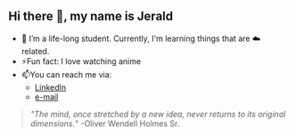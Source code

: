 ## Hi there 👋, my name is Jerald 

- 🌱 I’m a life-long student. Currently, I'm learning things that are :cloud: related.
- ⚡Fun fact: I love watching anime
- 📫You can reach me via: 
    + [LinkedIn](https://www.linkedin.com/in/jerald-p-67970b157/)
    + [e-mail](work.jerald1@gmail.com)


>_"The mind, once stretched by a new idea, never returns to its original dimensions._"
> -Oliver Wendell Holmes Sr.
